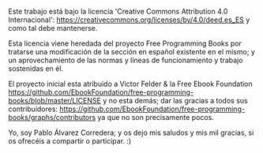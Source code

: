 Este trabajo está bajo la licencia 'Creative Commons Attribution 4.0 Internacional':
https://creativecommons.org/licenses/by/4.0/deed.es_ES y como tal debe mantenerse.

Esta licencia viene heredada del proyecto Free Programming Books por tratarse una modificación de la sección en español existente en el mismo; y un aprovechamiento de las normas y líneas de funcionamiento y trabajo sostenidas en él.

El proyecto inicial esta atribuido a Victor Felder & la Free Ebook Foundation https://github.com/EbookFoundation/free-programming-books/blob/master/LICENSE y no esta demás; dar las gracias a todos sus contribuidores: https://github.com/EbookFoundation/free-programming-books/graphs/contributors ya que no son precisamente pocos. 

Yo, soy Pablo Álvarez Corredera; y os dejo mis saludos y mis mil gracias, si os ofrecéis a compartir o participar.  :)

